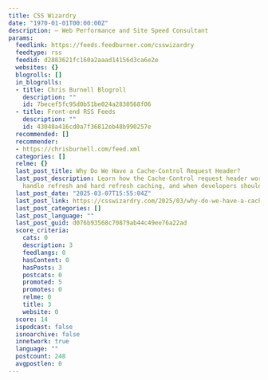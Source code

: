 ```yaml
---
title: CSS Wizardry
date: "1970-01-01T00:00:00Z"
description: – Web Performance and Site Speed Consultant
params:
  feedlink: https://feeds.feedburner.com/csswizardry
  feedtype: rss
  feedid: d2883621fc160a2aaad14156d3ca6e2e
  websites: {}
  blogrolls: []
  in_blogrolls:
  - title: Chris Burnell Blogroll
    description: ""
    id: 7becef5fc95d0b51be024a2830568f06
  - title: Front-end RSS Feeds
    description: ""
    id: 43048a416cd0a7f36812eb48b990257e
  recommended: []
  recommender:
  - https://chrisburnell.com/feed.xml
  categories: []
  relme: {}
  last_post_title: Why Do We Have a Cache-Control Request Header?
  last_post_description: Learn how the Cache-Control request header works, how browsers
    handle refresh and hard refresh caching, and when developers should use it themselves.
  last_post_date: "2025-03-07T15:55:04Z"
  last_post_link: https://csswizardry.com/2025/03/why-do-we-have-a-cache-control-request-header/
  last_post_categories: []
  last_post_language: ""
  last_post_guid: d076b93568c70879ab44c49ee76a22ad
  score_criteria:
    cats: 0
    description: 3
    feedlangs: 0
    hasContent: 0
    hasPosts: 3
    postcats: 0
    promoted: 5
    promotes: 0
    relme: 0
    title: 3
    website: 0
  score: 14
  ispodcast: false
  isnoarchive: false
  innetwork: true
  language: ""
  postcount: 248
  avgpostlen: 0
---
```


